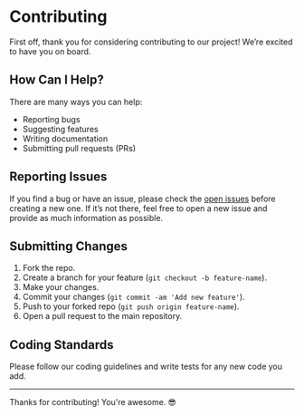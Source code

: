 # Contributing

First off, thank you for considering contributing to our project! We’re excited to have you on board.

## How Can I Help?

There are many ways you can help:

- Reporting bugs
- Suggesting features
- Writing documentation
- Submitting pull requests (PRs)

## Reporting Issues

If you find a bug or have an issue, please check the [open issues](https://github.com/subhamay-bhattacharyya-gha/0807-gen-ai-cft/issues) before creating a new one. If it’s not there, feel free to open a new issue and provide as much information as possible.

## Submitting Changes

1. Fork the repo.
2. Create a branch for your feature (`git checkout -b feature-name`).
3. Make your changes.
4. Commit your changes (`git commit -am 'Add new feature'`).
5. Push to your forked repo (`git push origin feature-name`).
6. Open a pull request to the main repository.

## Coding Standards

Please follow our coding guidelines and write tests for any new code you add.

---

Thanks for contributing! You're awesome. 😎